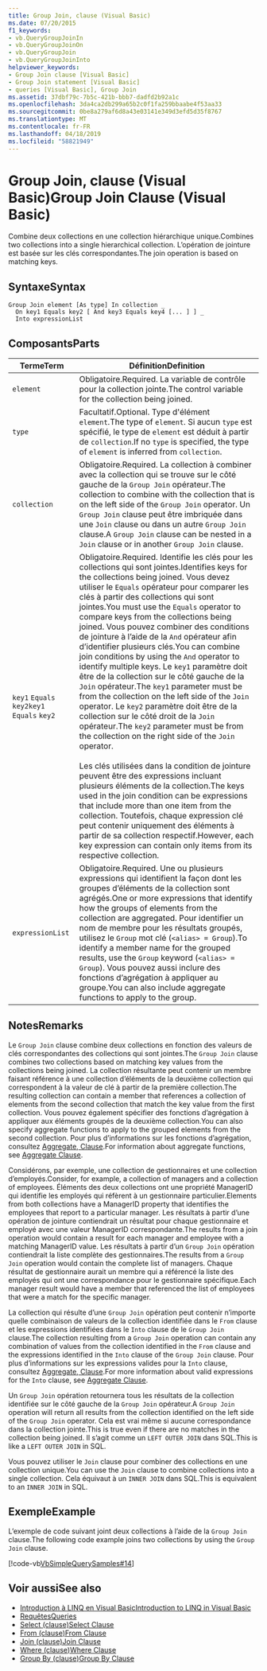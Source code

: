 ```yaml
---
title: Group Join, clause (Visual Basic)
ms.date: 07/20/2015
f1_keywords:
- vb.QueryGroupJoinIn
- vb.QueryGroupJoinOn
- vb.QueryGroupJoin
- vb.QueryGroupJoinInto
helpviewer_keywords:
- Group Join clause [Visual Basic]
- Group Join statement [Visual Basic]
- queries [Visual Basic], Group Join
ms.assetid: 37dbf79c-7b5c-421b-bbb7-dadfd2b92a1c
ms.openlocfilehash: 3da4ca2db299a65b2c0f1fa259bbaabe4f53aa33
ms.sourcegitcommit: 0be8a279af6d8a43e03141e349d3efd5d35f8767
ms.translationtype: MT
ms.contentlocale: fr-FR
ms.lasthandoff: 04/18/2019
ms.locfileid: "58821949"
---
```

# <a name="group-join-clause-visual-basic"></a><span data-ttu-id="4376d-102">Group Join, clause (Visual Basic)</span><span class="sxs-lookup"><span data-stu-id="4376d-102">Group Join Clause (Visual Basic)</span></span>
<span data-ttu-id="4376d-103">Combine deux collections en une collection hiérarchique unique.</span><span class="sxs-lookup"><span data-stu-id="4376d-103">Combines two collections into a single hierarchical collection.</span></span> <span data-ttu-id="4376d-104">L’opération de jointure est basée sur les clés correspondantes.</span><span class="sxs-lookup"><span data-stu-id="4376d-104">The join operation is based on matching keys.</span></span>  
  
## <a name="syntax"></a><span data-ttu-id="4376d-105">Syntaxe</span><span class="sxs-lookup"><span data-stu-id="4376d-105">Syntax</span></span>  
  
```  
Group Join element [As type] In collection _  
  On key1 Equals key2 [ And key3 Equals key4 [... ] ] _  
  Into expressionList  
```  
  
## <a name="parts"></a><span data-ttu-id="4376d-106">Composants</span><span class="sxs-lookup"><span data-stu-id="4376d-106">Parts</span></span>  
  
|<span data-ttu-id="4376d-107">Terme</span><span class="sxs-lookup"><span data-stu-id="4376d-107">Term</span></span>|<span data-ttu-id="4376d-108">Définition</span><span class="sxs-lookup"><span data-stu-id="4376d-108">Definition</span></span>|  
|---|---|  
|`element`|<span data-ttu-id="4376d-109">Obligatoire.</span><span class="sxs-lookup"><span data-stu-id="4376d-109">Required.</span></span> <span data-ttu-id="4376d-110">La variable de contrôle pour la collection jointe.</span><span class="sxs-lookup"><span data-stu-id="4376d-110">The control variable for the collection being joined.</span></span>|  
|`type`|<span data-ttu-id="4376d-111">Facultatif.</span><span class="sxs-lookup"><span data-stu-id="4376d-111">Optional.</span></span> <span data-ttu-id="4376d-112">Type d'élément `element`.</span><span class="sxs-lookup"><span data-stu-id="4376d-112">The type of `element`.</span></span> <span data-ttu-id="4376d-113">Si aucun `type` est spécifié, le type de `element` est déduit à partir de `collection`.</span><span class="sxs-lookup"><span data-stu-id="4376d-113">If no `type` is specified, the type of `element` is inferred from `collection`.</span></span>|  
|`collection`|<span data-ttu-id="4376d-114">Obligatoire.</span><span class="sxs-lookup"><span data-stu-id="4376d-114">Required.</span></span> <span data-ttu-id="4376d-115">La collection à combiner avec la collection qui se trouve sur le côté gauche de la `Group Join` opérateur.</span><span class="sxs-lookup"><span data-stu-id="4376d-115">The collection to combine with the collection that is on the left side of the `Group Join` operator.</span></span> <span data-ttu-id="4376d-116">Un `Group Join` clause peut être imbriquée dans une `Join` clause ou dans un autre `Group Join` clause.</span><span class="sxs-lookup"><span data-stu-id="4376d-116">A `Group Join` clause can be nested in a `Join` clause or in another `Group Join` clause.</span></span>|  
|<span data-ttu-id="4376d-117">`key1` `Equals` `key2`</span><span class="sxs-lookup"><span data-stu-id="4376d-117">`key1` `Equals` `key2`</span></span>|<span data-ttu-id="4376d-118">Obligatoire.</span><span class="sxs-lookup"><span data-stu-id="4376d-118">Required.</span></span> <span data-ttu-id="4376d-119">Identifie les clés pour les collections qui sont jointes.</span><span class="sxs-lookup"><span data-stu-id="4376d-119">Identifies keys for the collections being joined.</span></span> <span data-ttu-id="4376d-120">Vous devez utiliser le `Equals` opérateur pour comparer les clés à partir des collections qui sont jointes.</span><span class="sxs-lookup"><span data-stu-id="4376d-120">You must use the `Equals` operator to compare keys from the collections being joined.</span></span> <span data-ttu-id="4376d-121">Vous pouvez combiner des conditions de jointure à l’aide de la `And` opérateur afin d’identifier plusieurs clés.</span><span class="sxs-lookup"><span data-stu-id="4376d-121">You can combine join conditions by using the `And` operator to identify multiple keys.</span></span> <span data-ttu-id="4376d-122">Le `key1` paramètre doit être de la collection sur le côté gauche de la `Join` opérateur.</span><span class="sxs-lookup"><span data-stu-id="4376d-122">The `key1` parameter must be from the collection on the left side of the `Join` operator.</span></span> <span data-ttu-id="4376d-123">Le `key2` paramètre doit être de la collection sur le côté droit de la `Join` opérateur.</span><span class="sxs-lookup"><span data-stu-id="4376d-123">The `key2` parameter must be from the collection on the right side of the `Join` operator.</span></span><br /><br /> <span data-ttu-id="4376d-124">Les clés utilisées dans la condition de jointure peuvent être des expressions incluant plusieurs éléments de la collection.</span><span class="sxs-lookup"><span data-stu-id="4376d-124">The keys used in the join condition can be expressions that include more than one item from the collection.</span></span> <span data-ttu-id="4376d-125">Toutefois, chaque expression clé peut contenir uniquement des éléments à partir de sa collection respectif.</span><span class="sxs-lookup"><span data-stu-id="4376d-125">However, each key expression can contain only items from its respective collection.</span></span>|  
|`expressionList`|<span data-ttu-id="4376d-126">Obligatoire.</span><span class="sxs-lookup"><span data-stu-id="4376d-126">Required.</span></span> <span data-ttu-id="4376d-127">Une ou plusieurs expressions qui identifient la façon dont les groupes d’éléments de la collection sont agrégés.</span><span class="sxs-lookup"><span data-stu-id="4376d-127">One or more expressions that identify how the groups of elements from the collection are aggregated.</span></span> <span data-ttu-id="4376d-128">Pour identifier un nom de membre pour les résultats groupés, utilisez le `Group` mot clé (`<alias> = Group`).</span><span class="sxs-lookup"><span data-stu-id="4376d-128">To identify a member name for the grouped results, use the `Group` keyword (`<alias> = Group`).</span></span> <span data-ttu-id="4376d-129">Vous pouvez aussi inclure des fonctions d’agrégation à appliquer au groupe.</span><span class="sxs-lookup"><span data-stu-id="4376d-129">You can also include aggregate functions to apply to the group.</span></span>|  
  
## <a name="remarks"></a><span data-ttu-id="4376d-130">Notes</span><span class="sxs-lookup"><span data-stu-id="4376d-130">Remarks</span></span>  
 <span data-ttu-id="4376d-131">Le `Group Join` clause combine deux collections en fonction des valeurs de clés correspondantes des collections qui sont jointes.</span><span class="sxs-lookup"><span data-stu-id="4376d-131">The `Group Join` clause combines two collections based on matching key values from the collections being joined.</span></span> <span data-ttu-id="4376d-132">La collection résultante peut contenir un membre faisant référence à une collection d’éléments de la deuxième collection qui correspondent à la valeur de clé à partir de la première collection.</span><span class="sxs-lookup"><span data-stu-id="4376d-132">The resulting collection can contain a member that references a collection of elements from the second collection that match the key value from the first collection.</span></span> <span data-ttu-id="4376d-133">Vous pouvez également spécifier des fonctions d’agrégation à appliquer aux éléments groupés de la deuxième collection.</span><span class="sxs-lookup"><span data-stu-id="4376d-133">You can also specify aggregate functions to apply to the grouped elements from the second collection.</span></span> <span data-ttu-id="4376d-134">Pour plus d’informations sur les fonctions d’agrégation, consultez [Aggregate, Clause](../../../visual-basic/language-reference/queries/aggregate-clause.md).</span><span class="sxs-lookup"><span data-stu-id="4376d-134">For information about aggregate functions, see [Aggregate Clause](../../../visual-basic/language-reference/queries/aggregate-clause.md).</span></span>  
  
 <span data-ttu-id="4376d-135">Considérons, par exemple, une collection de gestionnaires et une collection d’employés.</span><span class="sxs-lookup"><span data-stu-id="4376d-135">Consider, for example, a collection of managers and a collection of employees.</span></span> <span data-ttu-id="4376d-136">Éléments des deux collections ont une propriété ManagerID qui identifie les employés qui réfèrent à un gestionnaire particulier.</span><span class="sxs-lookup"><span data-stu-id="4376d-136">Elements from both collections have a ManagerID property that identifies the employees that report to a particular manager.</span></span> <span data-ttu-id="4376d-137">Les résultats à partir d’une opération de jointure contiendrait un résultat pour chaque gestionnaire et employé avec une valeur ManagerID correspondante.</span><span class="sxs-lookup"><span data-stu-id="4376d-137">The results from a join operation would contain a result for each manager and employee with a matching ManagerID value.</span></span> <span data-ttu-id="4376d-138">Les résultats à partir d’un `Group Join` opération contiendrait la liste complète des gestionnaires.</span><span class="sxs-lookup"><span data-stu-id="4376d-138">The results from a `Group Join` operation would contain the complete list of managers.</span></span> <span data-ttu-id="4376d-139">Chaque résultat de gestionnaire aurait un membre qui a référencé la liste des employés qui ont une correspondance pour le gestionnaire spécifique.</span><span class="sxs-lookup"><span data-stu-id="4376d-139">Each manager result would have a member that referenced the list of employees that were a match for the specific manager.</span></span>  
  
 <span data-ttu-id="4376d-140">La collection qui résulte d’une `Group Join` opération peut contenir n’importe quelle combinaison de valeurs de la collection identifiée dans le `From` clause et les expressions identifiées dans le `Into` clause de le `Group Join` clause.</span><span class="sxs-lookup"><span data-stu-id="4376d-140">The collection resulting from a `Group Join` operation can contain any combination of values from the collection identified in the `From` clause and the expressions identified in the `Into` clause of the `Group Join` clause.</span></span> <span data-ttu-id="4376d-141">Pour plus d’informations sur les expressions valides pour la `Into` clause, consultez [Aggregate, Clause](../../../visual-basic/language-reference/queries/aggregate-clause.md).</span><span class="sxs-lookup"><span data-stu-id="4376d-141">For more information about valid expressions for the `Into` clause, see [Aggregate Clause](../../../visual-basic/language-reference/queries/aggregate-clause.md).</span></span>  
  
 <span data-ttu-id="4376d-142">Un `Group Join` opération retournera tous les résultats de la collection identifiée sur le côté gauche de la `Group Join` opérateur.</span><span class="sxs-lookup"><span data-stu-id="4376d-142">A `Group Join` operation will return all results from the collection identified on the left side of the `Group Join` operator.</span></span> <span data-ttu-id="4376d-143">Cela est vrai même si aucune correspondance dans la collection jointe.</span><span class="sxs-lookup"><span data-stu-id="4376d-143">This is true even if there are no matches in the collection being joined.</span></span> <span data-ttu-id="4376d-144">Il s’agit comme un `LEFT OUTER JOIN` dans SQL.</span><span class="sxs-lookup"><span data-stu-id="4376d-144">This is like a `LEFT OUTER JOIN` in SQL.</span></span>  
  
 <span data-ttu-id="4376d-145">Vous pouvez utiliser le `Join` clause pour combiner des collections en une collection unique.</span><span class="sxs-lookup"><span data-stu-id="4376d-145">You can use the `Join` clause to combine collections into a single collection.</span></span> <span data-ttu-id="4376d-146">Cela équivaut à un `INNER JOIN` dans SQL.</span><span class="sxs-lookup"><span data-stu-id="4376d-146">This is equivalent to an `INNER JOIN` in SQL.</span></span>  
  
## <a name="example"></a><span data-ttu-id="4376d-147">Exemple</span><span class="sxs-lookup"><span data-stu-id="4376d-147">Example</span></span>  
 <span data-ttu-id="4376d-148">L’exemple de code suivant joint deux collections à l’aide de la `Group Join` clause.</span><span class="sxs-lookup"><span data-stu-id="4376d-148">The following code example joins two collections by using the `Group Join` clause.</span></span>  
  
 [!code-vb[VbSimpleQuerySamples#14](~/samples/snippets/visualbasic/VS_Snippets_VBCSharp/VbSimpleQuerySamples/VB/QuerySamples1.vb#14)]  
  
## <a name="see-also"></a><span data-ttu-id="4376d-149">Voir aussi</span><span class="sxs-lookup"><span data-stu-id="4376d-149">See also</span></span>

- [<span data-ttu-id="4376d-150">Introduction à LINQ en Visual Basic</span><span class="sxs-lookup"><span data-stu-id="4376d-150">Introduction to LINQ in Visual Basic</span></span>](../../../visual-basic/programming-guide/language-features/linq/introduction-to-linq.md)
- [<span data-ttu-id="4376d-151">Requêtes</span><span class="sxs-lookup"><span data-stu-id="4376d-151">Queries</span></span>](../../../visual-basic/language-reference/queries/index.md)
- [<span data-ttu-id="4376d-152">Select (clause)</span><span class="sxs-lookup"><span data-stu-id="4376d-152">Select Clause</span></span>](../../../visual-basic/language-reference/queries/select-clause.md)
- [<span data-ttu-id="4376d-153">From (clause)</span><span class="sxs-lookup"><span data-stu-id="4376d-153">From Clause</span></span>](../../../visual-basic/language-reference/queries/from-clause.md)
- [<span data-ttu-id="4376d-154">Join (clause)</span><span class="sxs-lookup"><span data-stu-id="4376d-154">Join Clause</span></span>](../../../visual-basic/language-reference/queries/join-clause.md)
- [<span data-ttu-id="4376d-155">Where (clause)</span><span class="sxs-lookup"><span data-stu-id="4376d-155">Where Clause</span></span>](../../../visual-basic/language-reference/queries/where-clause.md)
- [<span data-ttu-id="4376d-156">Group By (clause)</span><span class="sxs-lookup"><span data-stu-id="4376d-156">Group By Clause</span></span>](../../../visual-basic/language-reference/queries/group-by-clause.md)
